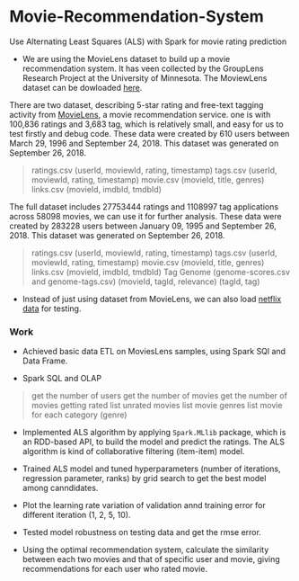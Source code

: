 # Movie-Recommendation-System
Use Alternating Least Squares (ALS) with Spark for movie rating prediction

* We are using the MovieLens dataset to build up a movie recommendation system. It has veen collected by the GroupLens Research Project at the University of Minnesota. The MoviewLens dataset can be dowloaded [here](https://grouplens.org/datasets/movielens/latest/). 

There are two dataset, describing 5-star rating and free-text tagging activity from [MovieLens](https://movielens.org/), a movie recommendation service.  one is with 100,836 ratings and 3,683 tag, which is relatively small, and easy for us to test firstly and debug code. These data were created by 610 users between March 29, 1996 and September 24, 2018. This dataset was generated on September 26, 2018.

> ratings.csv (userId, moviewId, rating, timestamp)
> tags.csv (userId, moviewId, rating, timestamp)
> movie.csv (movieId, title, genres)
> links.csv (movieId, imdbId, tmdbId)

The full dataset includes 27753444 ratings and 1108997 tag applications across 58098 movies, we can use it for further analysis. These data were created by 283228 users between January 09, 1995 and September 26, 2018. This dataset was generated on September 26, 2018.

> ratings.csv (userId, moviewId, rating, timestamp)
> tags.csv (userId, moviewId, rating, timestamp)
> movie.csv (movieId, title, genres)
> links.csv (movieId, imdbId, tmdbId)
> Tag Genome (genome-scores.csv and genome-tags.csv) (movieId, tagId, relevance) (tagId, tag)

* Instead of just using dataset from MovieLens, we can also load [netflix data](http://academictorrents.com/details/9b13183dc4d60676b773c9e2cd6de5e5542cee9a) for testing.

### Work
* Achieved basic data ETL on MoviesLens samples, using Spark SQl and Data Frame.

* Spark SQL and OLAP
> get the number of users
> get the number of movies
> get the number of movies getting rated
> list unrated movies
> list movie genres
> list movie for each category (genre)

* Implemented ALS algorithm by applying ``Spark.MLlib`` package, which is an RDD-based API, to build the model and predict the ratings. The ALS algorithm is kind of collaborative filtering (item-item) model.

* Trained ALS model and tuned hyperparameters (number of iterations, regression parameter, ranks) by grid search to get the best model among canndidates.

* Plot the learning rate variation of validation annd training error for different iteration (1, 2, 5, 10).

* Tested model robustness on testing data and get the rmse error.

* Using the optimal recommendation system, calculate the similarity between each two movies and that of specific user and movie, giving recommendations for each user who rated movie.
